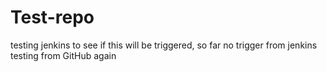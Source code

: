# Test-repo
testing jenkins to see if this will be triggered,
so far no trigger from jenkins 
testing from GitHub again
